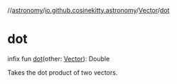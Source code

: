 //[astronomy](../../../index.md)/[io.github.cosinekitty.astronomy](../index.md)/[Vector](index.md)/[dot](dot.md)

# dot

infix fun [dot](dot.md)(other: [Vector](index.md)): Double

Takes the dot product of two vectors.
